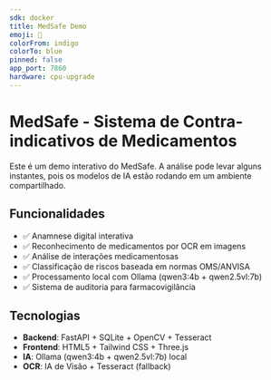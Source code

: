 ```yaml
---
sdk: docker
title: MedSafe Demo
emoji: 💊
colorFrom: indigo
colorTo: blue
pinned: false
app_port: 7860
hardware: cpu-upgrade
---
```


# MedSafe - Sistema de Contra-indicativos de Medicamentos

Este é um demo interativo do MedSafe. 
A análise pode levar alguns instantes, pois os modelos de IA estão rodando em um ambiente compartilhado.

## Funcionalidades
- ✅ Anamnese digital interativa
- ✅ Reconhecimento de medicamentos por OCR em imagens
- ✅ Análise de interações medicamentosas
- ✅ Classificação de riscos baseada em normas OMS/ANVISA
- ✅ Processamento local com Ollama (qwen3:4b + qwen2.5vl:7b)
- ✅ Sistema de auditoria para farmacovigilância

## Tecnologias
- **Backend**: FastAPI + SQLite + OpenCV + Tesseract
- **Frontend**: HTML5 + Tailwind CSS + Three.js
- **IA**: Ollama (qwen3:4b + qwen2.5vl:7b) local
- **OCR**: IA de Visão + Tesseract (fallback)
